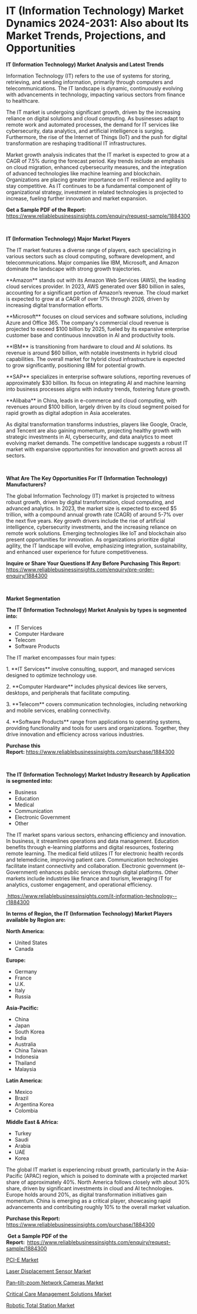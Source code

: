 <p><h1>IT (Information Technology) Market Dynamics 2024-2031: Also about Its Market Trends, Projections, and Opportunities</h1></p><p><strong>IT (Information Technology) Market Analysis and Latest Trends</strong></p>
<p><p>Information Technology (IT) refers to the use of systems for storing, retrieving, and sending information, primarily through computers and telecommunications. The IT landscape is dynamic, continuously evolving with advancements in technology, impacting various sectors from finance to healthcare.</p><p>The IT market is undergoing significant growth, driven by the increasing reliance on digital solutions and cloud computing. As businesses adapt to remote work and automated processes, the demand for IT services like cybersecurity, data analytics, and artificial intelligence is surging. Furthermore, the rise of the Internet of Things (IoT) and the push for digital transformation are reshaping traditional IT infrastructures.</p><p>Market growth analysis indicates that the IT market is expected to grow at a CAGR of 7.5% during the forecast period. Key trends include an emphasis on cloud migration, enhanced cybersecurity measures, and the integration of advanced technologies like machine learning and blockchain. Organizations are placing greater importance on IT resilience and agility to stay competitive. As IT continues to be a fundamental component of organizational strategy, investment in related technologies is projected to increase, fueling further innovation and market expansion.</p></p>
<p><strong>Get a Sample PDF of the Report:&nbsp;</strong> <a href="https://www.reliablebusinessinsights.com/enquiry/request-sample/1884300?utm_campaign=97&utm_medium=2&utm_source=Github&utm_content=ia&utm_term=24102024&utm_id=it-information-technology">https://www.reliablebusinessinsights.com/enquiry/request-sample/1884300</a></p>
<p>&nbsp;</p>
<p><strong>IT (Information Technology) Major Market Players</strong></p>
<p><p>The IT market features a diverse range of players, each specializing in various sectors such as cloud computing, software development, and telecommunications. Major companies like IBM, Microsoft, and Amazon dominate the landscape with strong growth trajectories.</p><p>**Amazon** stands out with its Amazon Web Services (AWS), the leading cloud services provider. In 2023, AWS generated over $80 billion in sales, accounting for a significant portion of Amazon’s revenue. The cloud market is expected to grow at a CAGR of over 17% through 2026, driven by increasing digital transformation efforts.</p><p>**Microsoft** focuses on cloud services and software solutions, including Azure and Office 365. The company's commercial cloud revenue is projected to exceed $100 billion by 2025, fueled by its expansive enterprise customer base and continuous innovation in AI and productivity tools.</p><p>**IBM** is transitioning from hardware to cloud and AI solutions. Its revenue is around $60 billion, with notable investments in hybrid cloud capabilities. The overall market for hybrid cloud infrastructure is expected to grow significantly, positioning IBM for potential growth.</p><p>**SAP** specializes in enterprise software solutions, reporting revenues of approximately $30 billion. Its focus on integrating AI and machine learning into business processes aligns with industry trends, fostering future growth.</p><p>**Alibaba** in China, leads in e-commerce and cloud computing, with revenues around $100 billion, largely driven by its cloud segment poised for rapid growth as digital adoption in Asia accelerates.</p><p>As digital transformation transforms industries, players like Google, Oracle, and Tencent are also gaining momentum, projecting healthy growth with strategic investments in AI, cybersecurity, and data analytics to meet evolving market demands. The competitive landscape suggests a robust IT market with expansive opportunities for innovation and growth across all sectors.</p></p>
<p>&nbsp;</p>
<p><strong>What Are The Key Opportunities For IT (Information Technology) Manufacturers?</strong></p>
<p><p>The global Information Technology (IT) market is projected to witness robust growth, driven by digital transformation, cloud computing, and advanced analytics. In 2023, the market size is expected to exceed $5 trillion, with a compound annual growth rate (CAGR) of around 5-7% over the next five years. Key growth drivers include the rise of artificial intelligence, cybersecurity investments, and the increasing reliance on remote work solutions. Emerging technologies like IoT and blockchain also present opportunities for innovation. As organizations prioritize digital agility, the IT landscape will evolve, emphasizing integration, sustainability, and enhanced user experience for future competitiveness.</p></p>
<p><strong>Inquire or Share Your Questions If Any Before Purchasing This Report:</strong> <a href="https://www.reliablebusinessinsights.com/enquiry/pre-order-enquiry/1884300?utm_campaign=97&utm_medium=2&utm_source=Github&utm_content=ia&utm_term=24102024&utm_id=it-information-technology">https://www.reliablebusinessinsights.com/enquiry/pre-order-enquiry/1884300</a></p>
<p>&nbsp;</p>
<p><strong>Market Segmentation</strong></p>
<p><strong>The IT (Information Technology) Market Analysis by types is segmented into:</strong></p>
<p><ul><li>IT Services</li><li>Computer Hardware</li><li>Telecom</li><li>Software Products</li></ul></p>
<p><p>The IT market encompasses four main types: </p><p>1. **IT Services** involve consulting, support, and managed services designed to optimize technology use.  </p><p>2. **Computer Hardware** includes physical devices like servers, desktops, and peripherals that facilitate computing.  </p><p>3. **Telecom** covers communication technologies, including networking and mobile services, enabling connectivity.  </p><p>4. **Software Products** range from applications to operating systems, providing functionality and tools for users and organizations. Together, they drive innovation and efficiency across various industries.</p></p>
<p><strong>Purchase this Report:&nbsp;</strong><a href="https://www.reliablebusinessinsights.com/purchase/1884300?utm_campaign=97&utm_medium=2&utm_source=Github&utm_content=ia&utm_term=24102024&utm_id=it-information-technology">https://www.reliablebusinessinsights.com/purchase/1884300</a></p>
<p>&nbsp;</p>
<p><strong>The IT (Information Technology) Market Industry Research by Application is segmented into:</strong></p>
<p><ul><li>Business</li><li>Education</li><li>Medical</li><li>Communication</li><li>Electronic Government</li><li>Other</li></ul></p>
<p><p>The IT market spans various sectors, enhancing efficiency and innovation. In business, it streamlines operations and data management. Education benefits through e-learning platforms and digital resources, fostering remote learning. The medical field utilizes IT for electronic health records and telemedicine, improving patient care. Communication technologies facilitate instant connectivity and collaboration. Electronic government (e-Government) enhances public services through digital platforms. Other markets include industries like finance and tourism, leveraging IT for analytics, customer engagement, and operational efficiency.</p></p>
<p><a href="https://www.reliablebusinessinsights.com/it-information-technology--r1884300?utm_campaign=97&utm_medium=2&utm_source=Github&utm_content=ia&utm_term=24102024&utm_id=it-information-technology">&nbsp;https://www.reliablebusinessinsights.com/it-information-technology--r1884300</a></p>
<p><strong>In terms of Region, the IT (Information Technology) Market Players available by Region are:</strong></p>
<p>
    <p> <strong> North America: </strong>
        <ul>
            <li>United States</li>
            <li>Canada</li>
        </ul>
        </p> 
    <p> <strong> Europe: </strong>
        <ul>
            <li>Germany</li>
            <li>France</li>
            <li>U.K.</li>
            <li>Italy</li>
            <li>Russia</li>
        </ul>
        </p> 
    <p> <strong> Asia-Pacific: </strong>
        <ul>
            <li>China</li>
            <li>Japan</li>
            <li>South Korea</li>
            <li>India</li>
            <li>Australia</li>
            <li>China Taiwan</li>
            <li>Indonesia</li>
            <li>Thailand</li>
            <li>Malaysia</li>
        </ul>
        </p> 
    <p> <strong> Latin America: </strong>
        <ul>
            <li>Mexico</li>
            <li>Brazil</li>
            <li>Argentina Korea</li>
            <li>Colombia</li>
        </ul>
        </p> 
    <p> <strong> Middle East & Africa: </strong>
        <ul>
            <li>Turkey</li>
            <li>Saudi</li>
            <li>Arabia</li>
            <li>UAE</li>
            <li>Korea</li>
        </ul>
    </p>
    </p>
<p><p>The global IT market is experiencing robust growth, particularly in the Asia-Pacific (APAC) region, which is poised to dominate with a projected market share of approximately 40%. North America follows closely with about 30% share, driven by significant investments in cloud and AI technologies. Europe holds around 20%, as digital transformation initiatives gain momentum. China is emerging as a critical player, showcasing rapid advancements and contributing roughly 10% to the overall market valuation.</p></p>
<p><strong>Purchase this Report: </strong><a href="https://www.reliablebusinessinsights.com/purchase/1884300?utm_campaign=97&utm_medium=2&utm_source=Github&utm_content=ia&utm_term=24102024&utm_id=it-information-technology">https://www.reliablebusinessinsights.com/purchase/1884300</a></p>
<p>&nbsp;<strong>Get a Sample PDF of the Report:&nbsp;&nbsp;</strong><a href="https://www.reliablebusinessinsights.com/enquiry/request-sample/1884300?utm_campaign=97&utm_medium=2&utm_source=Github&utm_content=ia&utm_term=24102024&utm_id=it-information-technology">https://www.reliablebusinessinsights.com/enquiry/request-sample/1884300</a></p>
<p><strong></strong></p>
<p><p><a href="https://github.com/yoreivesal/Market-Research-Report-List-1/blob/main/pci-e-market.md?utm_campaign=97&utm_medium=2&utm_source=Github&utm_content=ia&utm_term=24102024&utm_id=it-information-technology">PCI-E Market</a></p><p><a href="https://issuu.com/reportprime-2/docs/laser-displacement-sensor-market-si_3fecdd52acc068?utm_campaign=97&utm_medium=2&utm_source=Github&utm_content=ia&utm_term=24102024&utm_id=it-information-technology">Laser Displacement Sensor Market</a></p><p><a href="https://github.com/shebaharrifx/Market-Research-Report-List-1/blob/main/pantiltzoom-network-cameras-market.md?utm_campaign=97&utm_medium=2&utm_source=Github&utm_content=ia&utm_term=24102024&utm_id=it-information-technology">Pan–tilt–zoom Network Cameras Market</a></p><p><a href="https://www.linkedin.com/pulse/global-critical-care-management-solutions-nexus-sector-qsisf?utm_campaign=97&utm_medium=2&utm_source=Github&utm_content=ia&utm_term=24102024&utm_id=it-information-technology">Critical Care Management Solutions Market</a></p><p><a href="https://issuu.com/reportprime-2/docs/robotic-total-station-market-size-2_0cde37f10a60ec?utm_campaign=97&utm_medium=2&utm_source=Github&utm_content=ia&utm_term=24102024&utm_id=it-information-technology">Robotic Total Station Market</a></p></p>